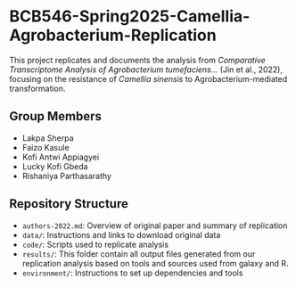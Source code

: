 # BCB546-Spring2025-Camellia-Agrobacterium-Replication

This project replicates and documents the analysis from *Comparative Transcriptome Analysis of Agrobacterium tumefaciens...* (Jin et al., 2022), focusing on the resistance of *Camellia sinensis* to Agrobacterium-mediated transformation.

## Group Members
- Lakpa Sherpa
- Faizo Kasule
- Kofi Antwi Appiagyei
- Lucky Kofi Gbeda
- Rishaniya Parthasarathy

## Repository Structure
- `authors-2022.md`: Overview of original paper and summary of replication
- `data/`: Instructions and links to download original data
- `code/`: Scripts used to replicate analysis
- `results/`: This folder contain all output files generated from our replication analysis based on tools and sources used from galaxy and R.
- `environment/`: Instructions to set up dependencies and tools
